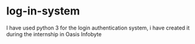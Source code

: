 # log-in-system
I have used python 3 for the login authentication system, i have created it during the internship in Oasis Infobyte
